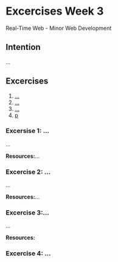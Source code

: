 # Excercises Week 3
Real-Time Web - Minor Web Development 

## Intention

...

## Excercises
1. [...][excercise1]
2. [...][excercise2]
3. [...][excercise3]
4. [p][excercise4]

### Excersise 1: ...

...

**Resources:**...


### Excercise 2: ...

...

**Resources:**...

### Excercise 3:...

...

**Resources:** 

### Excercise 4: ...


[excercise1]:https://github.com/cmda-minor-web/real-time-web-1819/blob/master/week-2.md#excersise-1-pick-a-real-time-source
[excercise2]:https://github.com/cmda-minor-web/real-time-web-1819/blob/master/week-2.md#excercise-2-reflect-data
[excercise3]:https://github.com/cmda-minor-web/real-time-web-1819/blob/master/week-2.md#excercise-3-hook-up-database
[excercise4]:https://github.com/cmda-minor-web/real-time-web-1819/blob/master/week-2.md#excercise-4-test-your-app
[slack]:https://api.slack.com/rtm
[github]:https://developer.github.com/v3/
[twitter]:https://developer.twitter.com/en/docs
[npm]:https://github.com/npm/registry-follower-tutorial
[socket.io]:https://socket.io/
[d3]:https://d3js.org/
[levelup]:https://github.com/level/levelup
[mongo]:https://www.npmjs.com/package/mongodb
[redis]:https://github.com/NodeRedis/node_redis
[postgres]:https://github.com/brianc/node-postgres
[array]:https://developer.mozilla.org/en-US/docs/Web/JavaScript/Reference/Global_Objects/Array
[string]:https://developer.mozilla.org/en-US/docs/Web/JavaScript/Reference/Global_Objects/String/replace
[object]:https://developer.mozilla.org/en-US/docs/Web/JavaScript/Reference/Global_Objects/Object

